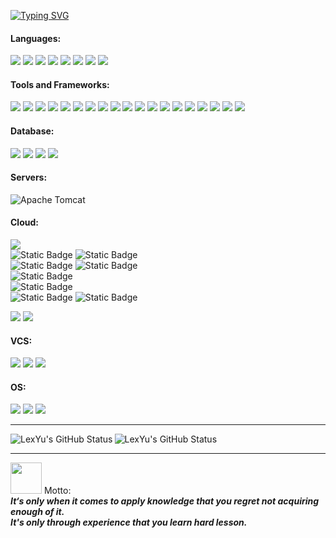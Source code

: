 <a href="https://git.io/typing-svg"><img src="https://readme-typing-svg.demolab.com?font=Press+Start+2P&size=35&duration=3000&pause=300&color=00FF00&vCenter=true&width=2650&height=60&lines=%3EHi+%F0%9F%91%8B%2C+I'm+Lex+Yu;A+Passionate+Backend+Developer;I'm+currently+learning+JS%2C+Java%2C+Go%2C+DevOps+skills+and+anything+interesting." alt="Typing SVG" /></a>

<h4 align="left">Languages:</h3>

![](https://img.shields.io/badge/OpenJDK-ED8B00?style=for-the-badge&logo=openjdk&logoColor=white)  ![](https://img.shields.io/badge/Go-00ADD8?style=for-the-badge&logo=go&logoColor=white)  ![](https://img.shields.io/badge/JavaScript-323330?style=for-the-badge&logo=javascript&logoColor=F7DF1E)  ![](https://img.shields.io/badge/HTML5-E34F26?style=for-the-badge&logo=html5&logoColor=white)  ![](https://img.shields.io/badge/CSS3-1572B6?style=for-the-badge&logo=css3&logoColor=white)  ![](https://img.shields.io/badge/TypeScript-007ACC?style=for-the-badge&logo=typescript&logoColor=white)  ![](https://img.shields.io/badge/Node%20js-339933?style=for-the-badge&logo=nodedotjs&logoColor=white)  ![](https://img.shields.io/badge/Shell_Script-121011?style=for-the-badge&logo=gnu-bash&logoColor=white)
<h4 align="left">Tools and Frameworks:</h3>

![](https://img.shields.io/badge/Obsidian-483699?style=for-the-badge&logo=Obsidian&logoColor=white)  ![](https://img.shields.io/badge/apache_maven-C71A36?style=for-the-badge&logo=apachemaven&logoColor=white)  ![](https://img.shields.io/badge/Docker-2CA5E0?style=for-the-badge&logo=docker&logoColor=white)  ![](https://img.shields.io/badge/gradle-02303A?style=for-the-badge&logo=gradle&logoColor=white)  ![](https://img.shields.io/badge/Junit5-25A162?style=for-the-badge&logo=junit5&logoColor=white)  ![](https://img.shields.io/badge/JWT-000000?style=for-the-badge&logo=JSON%20web%20tokens&logoColor=white)  ![](https://img.shields.io/badge/Markdown-000000?style=for-the-badge&logo=markdown&logoColor=white)  ![](https://img.shields.io/badge/npm-CB3837?style=for-the-badge&logo=npm&logoColor=white)  ![](https://img.shields.io/badge/Postman-FF6C37?style=for-the-badge&logo=Postman&logoColor=white)  ![](https://img.shields.io/badge/Spring-6DB33F?style=for-the-badge&logo=spring&logoColor=white)  ![](https://img.shields.io/badge/Spring_Boot-F2F4F9?style=for-the-badge&logo=spring-boot)  ![](https://img.shields.io/badge/Spring_Security-6DB33F?style=for-the-badge&logo=Spring-Security&logoColor=white)  ![](https://img.shields.io/badge/Swagger-85EA2D?style=for-the-badge&logo=Swagger&logoColor=white)  ![](https://img.shields.io/badge/Visual_Studio_Code-0078D4?style=for-the-badge&logo=visual%20studio%20code&logoColor=white)  ![](https://img.shields.io/badge/IntelliJ_IDEA-000000.svg?style=for-the-badge&logo=intellij-idea&logoColor=white)  ![](https://img.shields.io/badge/Eclipse-2C2255?style=for-the-badge&logo=eclipse&logoColor=white)  ![](https://img.shields.io/badge/Vue%20js-35495E?style=for-the-badge&logo=vuedotjs&logoColor=4FC08D)  ![](https://img.shields.io/badge/Vite-B73BFE?style=for-the-badge&logo=vite&logoColor=FFD62E)  ![](https://img.shields.io/badge/Astro-0C1222?style=for-the-badge&logo=astro&logoColor=FDFDFE)
<h4 align="left">Database:</h3>

![](https://img.shields.io/badge/MySQL-005C84?style=for-the-badge&logo=mysql&logoColor=white)  ![](https://img.shields.io/badge/MongoDB-4EA94B?style=for-the-badge&logo=mongodb&logoColor=white)  ![](https://img.shields.io/badge/PostgreSQL-316192?style=for-the-badge&logo=postgresql&logoColor=white)  ![](https://img.shields.io/badge/redis-%23DD0031.svg?&style=for-the-badge&logo=redis&logoColor=white)
<h4 align="left">Servers:</h3>

![Apache Tomcat](https://img.shields.io/badge/apache%20tomcat-%23F8DC75.svg?style=for-the-badge&logo=apache-tomcat&logoColor=black)

<h4 align="left">Cloud:</h3>

![](https://img.shields.io/badge/Amazon_AWS-FF9900?style=for-the-badge&logo=amazonaws&logoColor=white)<br/>
![Static Badge](https://img.shields.io/badge/EC2-orange)  ![Static Badge](https://img.shields.io/badge/Lambda-orange) <br/>
![Static Badge](https://img.shields.io/badge/IAM-red?color=%23B20000)  ![Static Badge](https://img.shields.io/badge/Cognito-red?color=%23B20000) <br/>
![Static Badge](https://img.shields.io/badge/S3-green) <br/>
![Static Badge](https://img.shields.io/badge/RDS-blue) <br/>
![Static Badge](https://img.shields.io/badge/ApiGateway-purple)  ![Static Badge](https://img.shields.io/badge/DynamoDB-purple) <br/>

![](https://img.shields.io/badge/Netlify-00C7B7?style=for-the-badge&logo=netlify&logoColor=white)  ![](https://img.shields.io/badge/Vercel-000000?style=for-the-badge&logo=vercel&logoColor=white)
<h4 align="left">VCS:</h3>

![](https://img.shields.io/badge/GIT-E44C30?style=for-the-badge&logo=git&logoColor=white)  ![](https://img.shields.io/badge/Bitbucket-0747a6?style=for-the-badge&logo=bitbucket&logoColor=white)  ![](https://img.shields.io/badge/GitHub-100000?style=for-the-badge&logo=github&logoColor=white)
<h4 align="left">OS:</h3>

![](https://img.shields.io/badge/Linux-FCC624?style=for-the-badge&logo=linux&logoColor=black)  ![](https://img.shields.io/badge/Ubuntu-E95420?style=for-the-badge&logo=ubuntu&logoColor=white)  ![](https://img.shields.io/badge/Windows-0078D6?style=for-the-badge&logo=windows&logoColor=white)

---

<img align="left" alt="LexYu's GitHub Status" src="https://github-readme-stats-ja9h9qtdi-tlexyuw.vercel.app/api?username=TLexYuW&show_icons=true&count_private=true&locale=en&theme=vision-friendly-dark"/>

<img align="" alt="LexYu's GitHub Status" src="https://github-readme-stats-ja9h9qtdi-tlexyuw.vercel.app/api/top-langs/?username=TLexYuW&layout=pie&show_icons=true&theme=vision-friendly-dark&hide=css,html"/>

---
<img src="https://user-images.githubusercontent.com/84486286/217135239-81d1903d-f6ae-416e-a609-348bfd10cd71.png" width="50px"> Motto:</br>
**_It‘s only when it comes to apply knowledge that you regret not acquiring enough of it.</br> It's only through experience that you learn hard lesson._**
